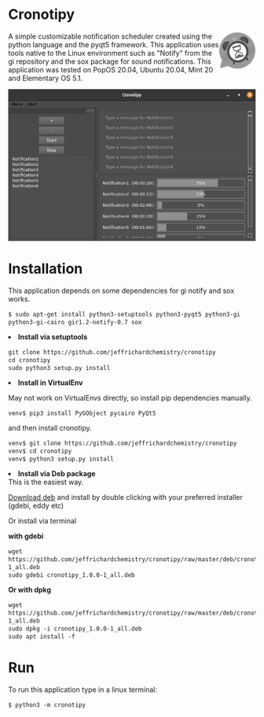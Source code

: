 # Cronotipy

<img src="/cronotipy/figs/logo.svg?raw=true" width=75 align="right">

A simple customizable notification scheduler created using the python language and the pyqt5 framework. This application uses tools native to the Linux environment such as "Notify" from the gi repository and the sox package for sound notifications. This application was tested on PopOS 20.04, Ubuntu 20.04, Mint 20 and Elementary OS 5.1.

<img src="/cronotipy/figs/cronotipy.png?raw=true" align="center">

# Installation
This application depends on some dependencies for gi notify and sox works.

```
$ sudo apt-get install python3-setuptools python3-pyqt5 python3-gi python3-gi-cairo gir1.2-notify-0.7 sox
```

<li><b>Install via setuptools</b></li>

```
git clone https://github.com/jeffrichardchemistry/cronotipy
cd cronotipy
sudo python3 setup.py install
```

<li><b>Install in VirtualEnv</b></li>

May not work on VirtualEnvs directly, so install pip dependencies manually.

```
venv$ pip3 install PyGObject pycairo PyQt5
```

and then install cronotipy.
```
venv$ git clone https://github.com/jeffrichardchemistry/cronotipy
venv$ cd cronotipy
venv$ python3 setup.py install
```

<li><b>Install via Deb package</b></li>
This is the easiest way.

[Download deb](https://github.com/jeffrichardchemistry/cronotipy/raw/master/deb/cronotipy_1.0.0-1_all.deb)
and install by double clicking with your preferred installer (gdebi, eddy etc)<br>

Or install via terminal

<b>with gdebi</b>
```
wget https://github.com/jeffrichardchemistry/cronotipy/raw/master/deb/cronotipy_1.0.0-1_all.deb
sudo gdebi cronotipy_1.0.0-1_all.deb
```

<b>Or with dpkg</b>
```
wget https://github.com/jeffrichardchemistry/cronotipy/raw/master/deb/cronotipy_1.0.0-1_all.deb
sudo dpkg -i cronotipy_1.0.0-1_all.deb
sudo apt install -f
```

# Run
To run this application type in a linux terminal:
```
$ python3 -m cronotipy
```
